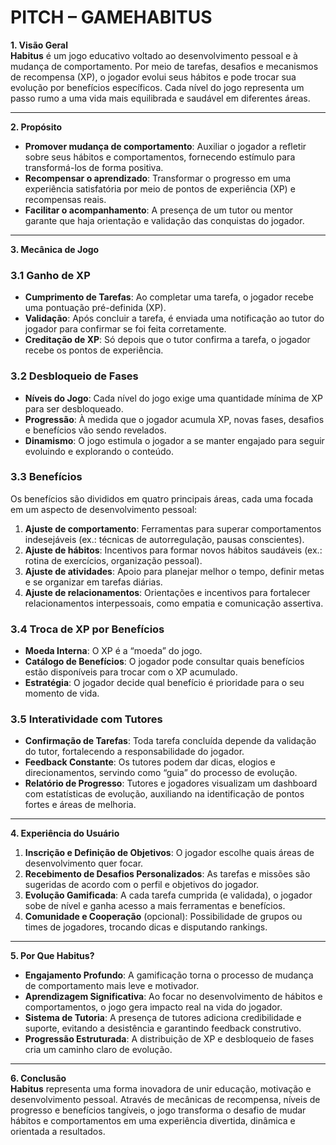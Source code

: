 # **PITCH – GAMEHABITUS**

**1. Visão Geral**  
**Habitus** é um jogo educativo voltado ao desenvolvimento pessoal e à mudança de comportamento. Por meio de tarefas, desafios e mecanismos de recompensa (XP), o jogador evolui seus hábitos e pode trocar sua evolução por benefícios específicos. Cada nível do jogo representa um passo rumo a uma vida mais equilibrada e saudável em diferentes áreas.

---

**2. Propósito**  
- **Promover mudança de comportamento**: Auxiliar o jogador a refletir sobre seus hábitos e comportamentos, fornecendo estímulo para transformá-los de forma positiva.  
- **Recompensar o aprendizado**: Transformar o progresso em uma experiência satisfatória por meio de pontos de experiência (XP) e recompensas reais.  
- **Facilitar o acompanhamento**: A presença de um tutor ou mentor garante que haja orientação e validação das conquistas do jogador.

---

**3. Mecânica de Jogo**

### 3.1 Ganho de XP  
- **Cumprimento de Tarefas**: Ao completar uma tarefa, o jogador recebe uma pontuação pré-definida (XP).  
- **Validação**: Após concluir a tarefa, é enviada uma notificação ao tutor do jogador para confirmar se foi feita corretamente.  
- **Creditação de XP**: Só depois que o tutor confirma a tarefa, o jogador recebe os pontos de experiência.  

### 3.2 Desbloqueio de Fases  
- **Níveis do Jogo**: Cada nível do jogo exige uma quantidade mínima de XP para ser desbloqueado.  
- **Progressão**: À medida que o jogador acumula XP, novas fases, desafios e benefícios vão sendo revelados.  
- **Dinamismo**: O jogo estimula o jogador a se manter engajado para seguir evoluindo e explorando o conteúdo.

### 3.3 Benefícios  
Os benefícios são divididos em quatro principais áreas, cada uma focada em um aspecto de desenvolvimento pessoal:  
1. **Ajuste de comportamento**: Ferramentas para superar comportamentos indesejáveis (ex.: técnicas de autorregulação, pausas conscientes).  
2. **Ajuste de hábitos**: Incentivos para formar novos hábitos saudáveis (ex.: rotina de exercícios, organização pessoal).  
3. **Ajuste de atividades**: Apoio para planejar melhor o tempo, definir metas e se organizar em tarefas diárias.  
4. **Ajuste de relacionamentos**: Orientações e incentivos para fortalecer relacionamentos interpessoais, como empatia e comunicação assertiva.

### 3.4 Troca de XP por Benefícios  
- **Moeda Interna**: O XP é a “moeda” do jogo.  
- **Catálogo de Benefícios**: O jogador pode consultar quais benefícios estão disponíveis para trocar com o XP acumulado.  
- **Estratégia**: O jogador decide qual benefício é prioridade para o seu momento de vida.

### 3.5 Interatividade com Tutores  
- **Confirmação de Tarefas**: Toda tarefa concluída depende da validação do tutor, fortalecendo a responsabilidade do jogador.  
- **Feedback Constante**: Os tutores podem dar dicas, elogios e direcionamentos, servindo como “guia” do processo de evolução.  
- **Relatório de Progresso**: Tutores e jogadores visualizam um dashboard com estatísticas de evolução, auxiliando na identificação de pontos fortes e áreas de melhoria.

---

**4. Experiência do Usuário**  
1. **Inscrição e Definição de Objetivos**: O jogador escolhe quais áreas de desenvolvimento quer focar.  
2. **Recebimento de Desafios Personalizados**: As tarefas e missões são sugeridas de acordo com o perfil e objetivos do jogador.  
3. **Evolução Gamificada**: A cada tarefa cumprida (e validada), o jogador sobe de nível e ganha acesso a mais ferramentas e benefícios.  
4. **Comunidade e Cooperação** (opcional): Possibilidade de grupos ou times de jogadores, trocando dicas e disputando rankings.

---

**5. Por Que Habitus?**
- **Engajamento Profundo**: A gamificação torna o processo de mudança de comportamento mais leve e motivador.  
- **Aprendizagem Significativa**: Ao focar no desenvolvimento de hábitos e comportamentos, o jogo gera impacto real na vida do jogador.  
- **Sistema de Tutoria**: A presença de tutores adiciona credibilidade e suporte, evitando a desistência e garantindo feedback construtivo.  
- **Progressão Estruturada**: A distribuição de XP e desbloqueio de fases cria um caminho claro de evolução.

---

**6. Conclusão**  
**Habitus** representa uma forma inovadora de unir educação, motivação e desenvolvimento pessoal. Através de mecânicas de recompensa, níveis de progresso e benefícios tangíveis, o jogo transforma o desafio de mudar hábitos e comportamentos em uma experiência divertida, dinâmica e orientada a resultados.